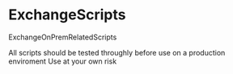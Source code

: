 # ExchangeScripts
ExchangeOnPremRelatedScripts

All scripts should be tested throughly before use on a production enviroment
Use at your own risk
